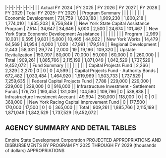 |-|-|-|-|-|-|-|-|
| | Actual FY 2024 | FY 2025 | FY 2026 | FY 2027 | FY 2028 | FY 2029 | Total FY 2025- FY 2029 |
| Program Summary | | | | | | | |
| Economic Development | 731,759 | 1,638,188 | 1,909,230 | 1,800,218 | 1,774,010 | 1,635,203 | 8,756,849 |
| New York State Capital Assistance Program | 7,514 | 34,647 | 34,646 | 5,000 | 2,500 | 24,674 | 101,467 |
| New York State Economic Development Assistance | | | | | | | |
| Program | 2,969 | 10,031 | 9,595 | 9,831 | 5,000 | 10,465 | 44,922 |
| New York Works | 14,479 | 64,569 | 61,954 | 4,000 | 1,000 | 47,991 | 179,514 |
| Regional Development | 2,443 | 58,331 | 29,774 | 2,000 | 19 | 19,196 | 109,320 |
| Upstate Revitalization | 150,097 | 80,000 | 70,000 | 50,000 | 60,000 | 0 | 260,000 |
| Total | 909,261 | 1,885,766 | 2,115,199 | 1,871,049 | 1,842,529 | 1,737,529 | 9,452,072 |
| Fund Summary | | | | | | | |
| Capital Projects Fund | 2,266 | 2,329 | 2,270 | 0 | 0 | 0 | 4,599 |
| Capital Projects Fund - Authority Bonds | 672,482 | 1,033,484 | 1,464,920 | 1,519,969 | 1,503,733 | 1,737,529 | 7,259,635 |
| Federal Capital Projects Fund | 7,788 | 229,000 | 229,000 | 229,000 | 229,000 | 0 | 916,000 |
| Infrastructure Investment - Settlement Funds | 176,731 | 193,453 | 131,009 | 104,580 | 109,796 | 0 | 538,838 |
| Infrastructure Investment Account | 49,994 | 250,000 | 118,000 | 0 | 0 | 0 | 368,000 |
| New York Racing Capital Improvement Fund | 0 | 177,500 | 170,000 | 17,500 | 0 | 0 | 365,000 |
| Total | 909,261 | 1,885,766 | 2,115,199 | 1,871,049 | 1,842,529 | 1,737,529 | 9,452,072 |

## **AGENCY SUMMARY AND DETAIL TABLES**

Empire State Development Corporation PROJECTED APPROPRIATIONS AND DISBURSEMENTS BY PROGRAM FY 2025 THROUGH FY 2029 (thousands of dollars) APPROPRIATIONS